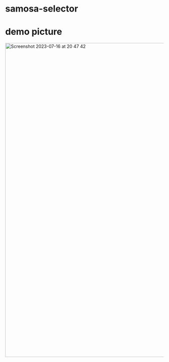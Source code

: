 # samosa-selector
# demo picture
<img width="998" alt="Screenshot 2023-07-16 at 20 47 42" src="https://github.com/returnullptr/samosa-selector/assets/116039823/455b0118-fbe1-4a3d-a298-d096c9b8470b">
